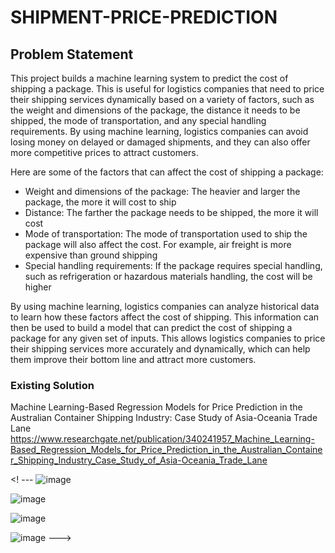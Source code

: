 # SHIPMENT-PRICE-PREDICTION


## Problem Statement

This project builds a machine learning system to predict the cost of shipping a package. This is useful for logistics companies that need to price their shipping services dynamically based on a variety of factors, such as the weight and dimensions of the package, the distance it needs to be shipped, the mode of transportation, and any special handling requirements. By using machine learning, logistics companies can avoid losing money on delayed or damaged shipments, and they can also offer more competitive prices to attract customers.

Here are some of the factors that can affect the cost of shipping a package:

* Weight and dimensions of the package: The heavier and larger the package, the more it will cost to ship
* Distance: The farther the package needs to be shipped, the more it will cost
* Mode of transportation: The mode of transportation used to ship the package will also affect the cost. For example, air freight is more expensive than ground shipping
* Special handling requirements: If the package requires special handling, such as refrigeration or hazardous materials handling, the cost will be higher

By using machine learning, logistics companies can analyze historical data to learn how these factors affect the cost of shipping. This information can then be used to build a model that can predict the cost of shipping a package for any given set of inputs. This allows logistics companies to price their shipping services more accurately and dynamically, which can help them improve their bottom line and attract more customers.


### Existing Solution

Machine Learning-Based Regression Models for Price Prediction in the Australian Container Shipping Industry: Case Study of Asia-Oceania Trade Lane
https://www.researchgate.net/publication/340241957_Machine_Learning-Based_Regression_Models_for_Price_Prediction_in_the_Australian_Container_Shipping_Industry_Case_Study_of_Asia-Oceania_Trade_Lane


<! --- 
![image](https://github.com/pranavrelds/ML-PRICE-PREDICTION/assets/84423424/b3bf244c-965f-4fd8-8980-6009a90c9d1b)

![image](https://github.com/pranavrelds/ML-PRICE-PREDICTION/assets/84423424/93d307ed-e70e-4a10-b25c-ac120a99dac8)

![image](https://github.com/pranavrelds/ML-PRICE-PREDICTION/assets/84423424/e6d729e5-0be0-4a9d-a8a0-2e7f46322943)

![image](https://github.com/pranavrelds/ML-PRICE-PREDICTION/assets/84423424/98746c19-cbb0-49d5-8ff2-d660aba2ff8e)
--->



